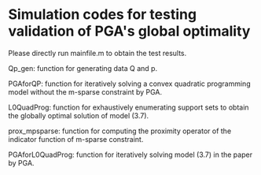 # Simulation codes for testing validation of PGA's global optimality

Please directly run mainfile.m to obtain the test results.

Qp_gen: function for generating data Q and p.

PGAforQP: function for iteratively solving a convex quadratic programming model without the m-sparse constraint by PGA.

L0QuadProg: function for exhaustively enumerating support sets to obtain the globally optimal solution of model (3.7).

prox_mpsparse: function for computing the proximity operator of the indicator function of m-sparse constraint.

PGAforL0QuadProg: function for iteratively solving model (3.7) in the paper by PGA.
